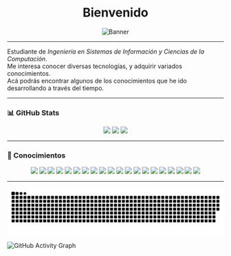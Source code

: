 <h1 align="center">Bienvenido</h1>

<p align="center">
  <img src="https://your-custom-banner-url.com/banner.png" alt="Banner" />
</p>

---

Estudiante de *Ingeniería en Sistemas de Información y Ciencias de la Computación*.  
Me interesa conocer diversas tecnologías, y adquirir variados conocimientos.  
Acá podrás encontrar algunos de los conocimientos que he ido desarrollando a través del tiempo.

---

### 📊 GitHub Stats

<div align="center">
  <img src="https://github-readme-stats.vercel.app/api/top-langs/?username=TU_USUARIO&layout=compact&langs_count=8&theme=dark" />
  <img src="https://github-readme-streak-stats.herokuapp.com/?user=TU_USUARIO&theme=dark" />
  <img src="https://github-readme-stats.vercel.app/api?username=TU_USUARIO&show_icons=true&theme=dark" />
</div>

---

### 🧠 Conocimientos

<p align="center">
  <img src="https://img.shields.io/badge/Vite-646CFF?style=for-the-badge&logo=vite&logoColor=white" />
  <img src="https://img.shields.io/badge/Netlify-00C7B7?style=for-the-badge&logo=netlify&logoColor=white" />
  <img src="https://img.shields.io/badge/JavaScript-F7DF1E?style=for-the-badge&logo=javascript&logoColor=black" />
  <img src="https://img.shields.io/badge/Node.js-339933?style=for-the-badge&logo=nodedotjs&logoColor=white" />
  <img src="https://img.shields.io/badge/TypeScript-3178C6?style=for-the-badge&logo=typescript&logoColor=white" />
  <img src="https://img.shields.io/badge/Vercel-000000?style=for-the-badge&logo=vercel&logoColor=white" />
  <img src="https://img.shields.io/badge/CSS3-1572B6?style=for-the-badge&logo=css3&logoColor=white" />
  <img src="https://img.shields.io/badge/HTML5-E34F26?style=for-the-badge&logo=html5&logoColor=white" />
  <img src="https://img.shields.io/badge/Bootstrap-7952B3?style=for-the-badge&logo=bootstrap&logoColor=white" />
  <img src="https://img.shields.io/badge/jQuery-0769AD?style=for-the-badge&logo=jquery&logoColor=white" />
  <img src="https://img.shields.io/badge/Markdown-000000?style=for-the-badge&logo=markdown&logoColor=white" />
  <img src="https://img.shields.io/badge/React-61DAFB?style=for-the-badge&logo=react&logoColor=black" />
  <img src="https://img.shields.io/badge/Tailwind_CSS-06B6D4?style=for-the-badge&logo=tailwind-css&logoColor=white" />
  <img src="https://img.shields.io/badge/Linux-FCC624?style=for-the-badge&logo=linux&logoColor=black" />
  <img src="https://img.shields.io/badge/Java-ED8B00?style=for-the-badge&logo=java&logoColor=white" />
  <img src="https://img.shields.io/badge/Next.js-000000?style=for-the-badge&logo=nextdotjs&logoColor=white" />
  <img src="https://img.shields.io/badge/PNPM-F69220?style=for-the-badge&logo=pnpm&logoColor=white" />
  <img src="https://img.shields.io/badge/.NET-512BD4?style=for-the-badge&logo=dotnet&logoColor=white" />
  <img src="https://img.shields.io/badge/MySQL-4479A1?style=for-the-badge&logo=mysql&logoColor=white" />
  <img src="https://img.shields.io/badge/Angular-DD0031?style=for-the-badge&logo=angular&logoColor=white" />
  
</p>

---
![snake gif](https://github.com/rramirezg18/rramirezg18/blob/output/github-contribution-grid-snake.svg)



![GitHub Activity Graph](https://github-readme-activity-graph.cyclic.app/graph?username=rramirezg18&theme=react-dark)
